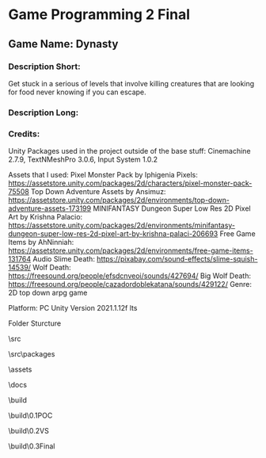 # Game Programming 2 Final

## Game Name: Dynasty
### Description Short: 
Get stuck in a serious of levels that involve killing creatures that are looking for food never knowing if you can escape.

### Description Long: 

### Credits: 
Unity Packages used in the project outside of the base stuff: Cinemachine 2.7.9, TextNMeshPro 3.0.6, Input System 1.0.2

Assets that I used: 
Pixel Monster Pack by Iphigenia Pixels: https://assetstore.unity.com/packages/2d/characters/pixel-monster-pack-75508
Top Down Adventure Assets by Ansimuz: https://assetstore.unity.com/packages/2d/environments/top-down-adventure-assets-173199
MINIFANTASY Dungeon Super Low Res 2D Pixel Art by Krishna Palacio: https://assetstore.unity.com/packages/2d/environments/minifantasy-dungeon-super-low-res-2d-pixel-art-by-krishna-palaci-206693
Free Game Items by AhNinniah: https://assetstore.unity.com/packages/2d/environments/free-game-items-131764
Audio 
Slime Death: https://pixabay.com/sound-effects/slime-squish-14539/
Wolf Death: https://freesound.org/people/efsdcnveoi/sounds/427694/
Big Wolf Death: https://freesound.org/people/cazadordoblekatana/sounds/429122/
Genre: 2D top down arpg game

Platform: PC Unity Version 2021.1.12f lts

Folder Sturcture

\src

\src\packages

\assets

\docs

\build

\build\0.1POC

\build\0.2VS

\build\0.3Final
